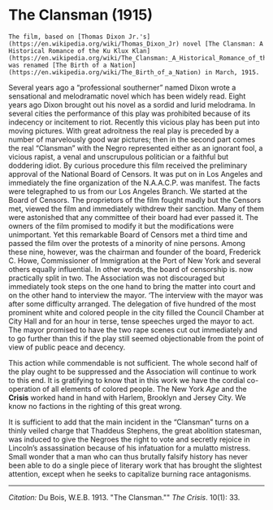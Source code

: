 # The Clansman (1915)

```{margin}
The film, based on [Thomas Dixon Jr.'s](https://en.wikipedia.org/wiki/Thomas_Dixon_Jr) novel [The Clansman: A Historical Romance of the Ku Klux Klan](https://en.wikipedia.org/wiki/The_Clansman:_A_Historical_Romance_of_the_Ku_Klux_Klan) was renamed [The Birth of a Nation](https://en.wikipedia.org/wiki/The_Birth_of_a_Nation) in March, 1915.
```

Several years ago a “professional southerner” named Dixon wrote a sensational and melodramatic novel which has been widely read. Eight years ago Dixon brought out his novel as a sordid and lurid melodrama. In several cities the performance of this play was prohibited because of its indecency or incitement to riot. Recently this vicious play has been put into moving pictures. With great adroitness the real play is preceded by a number of marvelously good war pictures; then in the second part comes the real “Clansman” with the Negro represented either as an ignorant fool, a vicious rapist, a venal and unscrupulous politician or a faithful but doddering idiot. By curious procedure this film received the preliminary approval of the National Board of Censors. It was put on in Los Angeles and immediately the fine organization of the N.A.A.C.P. was manifest. The facts were telegraphed to us from our Los Angeles Branch. We started at the Board of Censors. The proprietors of the film fought madly but the Censors met, viewed the film and immediately withdrew their sanction. Many of them were astonished that any committee of their board had ever passed it. The owners of the film promised to modify it but the modifications were unimportant. Yet this remarkable Board of Censors met a third time and passed the film over the protests of a minority of nine persons. Among these nine, however, was the chairman and founder of the board, Frederick C. Howe, Commissioner of Immigration at the Port of New York and several others equally influential. In other words, the board of censorship is. now practically split in two. The Association was not discouraged but immediately took steps on the one hand to bring the matter into court and on the other hand to interview the mayor. ‘The interview with the mayor was after some difficulty arranged. The delegation of five hundred of the most prominent white and colored people in the city filled the Council Chamber at City Hall and for an hour in terse, tense speeches urged the mayor to act. The mayor promised to have the two rape scenes cut out immediately and to go further than this if the play still seemed objectionable from the point of view of public peace and decency.

This action while commendable is not sufficient. The whole second half of the play ought to be suppressed and the Association will continue to work to this end. It is gratifying to know that in this work we have the cordial co-operation of all elements of colored people. The New York *Age* and the **Crisis** worked hand in hand with Harlem, Brooklyn and Jersey City. We know no factions in the righting of this great wrong.

 It is sufficient to add that the main incident in the “Clansman” turns on a thinly veiled charge that Thaddeus Stephens, the great abolition statesman, was induced to give the Negroes the right to vote and secretly rejoice in Lincoln’s assassination because of his infatuation for a mulatto mistress. Small wonder that a man who can thus brutally falsify history has never been able to do a single piece of literary work that has brought the slightest attention, except when he seeks to capitalize burning race antagonisms.


 ______________
 *Citation:* Du Bois, W.E.B. 1913. "The Clansman."" *The Crisis*. 10(1): 33.
